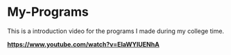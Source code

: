# My-Programs
This is a introduction video for the programs I made during my college time.

**https://www.youtube.com/watch?v=EIaWYlUENhA**
